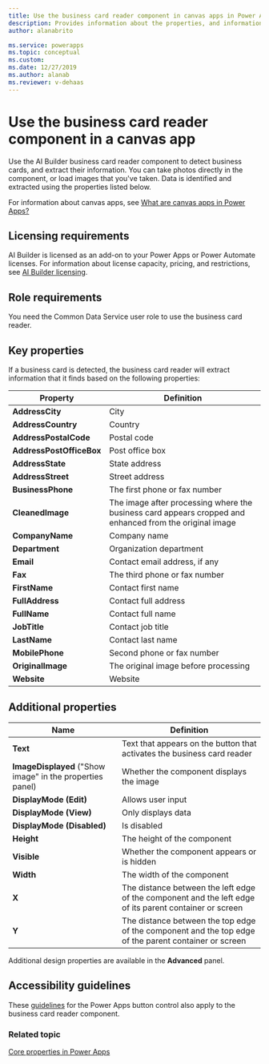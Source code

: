 ```yaml
---
title: Use the business card reader component in canvas apps in Power Apps - AI Builder | Microsoft Docs
description: Provides information about the properties, and information extracted by the business card reader component in a canvas app.
author: alanabrito

ms.service: powerapps
ms.topic: conceptual
ms.custom: 
ms.date: 12/27/2019
ms.author: alanab
ms.reviewer: v-dehaas
---
```


# Use the business card reader component in a canvas app

Use the AI Builder business card reader component to detect business cards, and extract their information. You can take photos directly in the component, or load images that you've taken. Data is identified and extracted using the properties listed below.

For information about canvas apps, see [What are canvas apps in Power Apps?](/powerapps/maker/canvas-apps/getting-started)

## Licensing requirements

AI Builder is licensed as an add-on to your Power Apps or Power Automate licenses. For information about license capacity, pricing, and restrictions, see [AI Builder licensing](/ai-builder/administer-licensing).

## Role requirements

You need the Common Data Service user role to use the business card reader.

## Key properties

If a business card is detected, the business card reader will extract information that it finds based on the following properties:

|Property |Definition  |
|---------|---------|
| **AddressCity**| City |
| **AddressCountry**| Country |
| **AddressPostalCode**| Postal code |
| **AddressPostOfficeBox**| Post office box |
| **AddressState**| State address |
| **AddressStreet**| Street address|
| **BusinessPhone**| The first phone or fax number|
| **CleanedImage**| The image after processing where the business card appears cropped and enhanced from the original image|
| **CompanyName**| Company name|
| **Department**| Organization department |
| **Email**| Contact email address, if any|
| **Fax**| The third phone or fax number|
| **FirstName**| Contact first name|
| **FullAddress**| Contact full address|
| **FullName**| Contact full name|
| **JobTitle**| Contact job title|
| **LastName**| Contact last name|
| **MobilePhone**| Second phone or fax number|
| **OriginalImage**| The original image before processing|
| **Website**| Website|

## Additional properties

|Name |Definition  |
|---------|---------|
| **Text**| Text that appears on the button that activates the business card reader|
| **ImageDisplayed** ("Show image" in the properties panel)| Whether the component displays the image|
|**DisplayMode (Edit)**| Allows user input|
|**DisplayMode (View)**| Only displays data|
|**DisplayMode (Disabled)**| Is disabled|
| **Height**| The height of the component|
| **Visible**| Whether the component appears or is hidden|
| **Width**| The width of the component|
| **X**| The distance between the left edge of the component and the left edge of its parent container or screen|
| **Y**| The distance between the top edge of the component and the top edge of the parent container or screen |

Additional design properties are available in the **Advanced** panel.

## Accessibility guidelines

These [guidelines](/powerapps/maker/canvas-apps/controls/control-button) for the Power Apps button control also apply to the business card reader component.

### Related topic
[Core properties in Power Apps](/powerapps/maker/canvas-apps/controls/properties-core)
